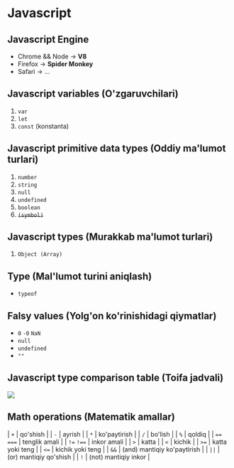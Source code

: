 # Javascript

## Javascript Engine
- Chrome && Node -> __V8__
- Firefox -> __Spider Monkey__
- Safari -> ...

## Javascript variables (O'zgaruvchilari)

1. `var`
2. `let`
3. `const` (konstanta)

## Javascript primitive data types (Oddiy ma'lumot turlari)

1. `number`
2. `string`
3. `null`
4. `undefined`
5. `boolean`
6. ~~`(symbol)`~~

## Javascript types (Murakkab ma'lumot turlari)

1. `Object (Array)`

## Type (Mal'lumot turini aniqlash)

- `typeof`

## Falsy values (Yolg'on ko'rinishidagi qiymatlar)

- `0` `-0` `NaN`
- `null`
- `undefined`
- `""`

## Javascript type comparison table (Toifa jadvali)

![](https://i.stack.imgur.com/35MpY.png)

## Math operations (Matematik amallar)

 | `+` | qo'shish |
 | `-` | ayrish |
 | `*` | ko'paytirish |
 | `/` | bo'lish |
 | `%`        | qoldiq |
 | `==` `===` | tenglik amali |
 | `!=` `!==` | inkor amali |
 | `>`        | katta |
 | `<` | kichik |
 | `>=` | katta yoki teng |
 | `<=` | kichik yoki teng |
 | `&&` | (and) mantiqiy ko'paytirish |
 | `||` | (or) mantiqiy qo'shish |
 | `!` | (not) mantiqiy inkor |
